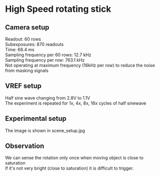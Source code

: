 # High Speed rotating stick
## Camera setup
Readout: 60 rows  
Subexposures: 870 readouts  
Time: 68.4 ms  
Sampling frequency per 60 rows: 12.7 kHz  
Sampling frequency per row: 763.1 kHz  
Not operating at maximum frequency (16kHz per row) to reduce the noise from masking signals  

## VREF setup
Half sine wave changing from 2.8V to 1.1V  
The experiment is repeated for 1x, 4x, 8x, 16x cycles of half sinewave

## Experimental setup
The image is shown in scene_setup.jpg


## Observation
We can sense the rotation only once when moving object is close to saturation  
If it's not very bright (close to saturation) it is difficult to trigger.